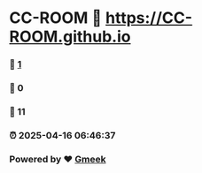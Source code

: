 # CC-ROOM :link: https://CC-ROOM.github.io 
### :page_facing_up: [1](https://CC-ROOM.github.io/tag.html) 
### :speech_balloon: 0 
### :hibiscus: 11 
### :alarm_clock: 2025-04-16 06:46:37 
### Powered by :heart: [Gmeek](https://github.com/Meekdai/Gmeek)
